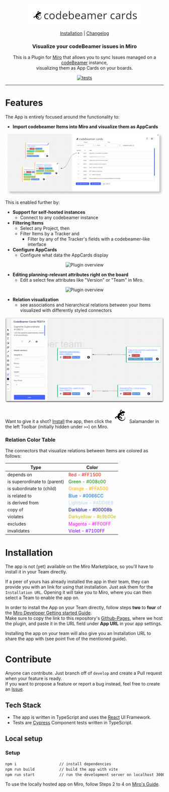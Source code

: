 <p align="center">
   <img src="readmeImg/codebeamer-cards.png" alt="codebeamer cards"/>
</p>

<p align="center">
  <a href="https://github.com/codeBeamer-Extensions-and-Addons/codebeamer-miro/blob/refactor/react#installation">Installation</a> |
  <a href="https://github.com/codeBeamer-Extensions-and-Addons/codebeamer-miro/blob/refactor/react/CHANGELOG.md">Changelog</a>
</p>

<h3 align="center">Visualize your codeBeamer issues in Miro</h3>

<p align="center">
    This is a Plugin for <a href="https://miro.com">Miro</a> that allows you to sync Issues managed on a <a href="https://codebeamer.com">codeBeamer</a> instance, <br/> visualizing them as App Cards on your boards.
</p>

<p align="center">
<a href="[https://www.npmjs.com/package/cypress](https://dashboard.cypress.io/projects/cumqrv/runs)">
    <img src="https://img.shields.io/endpoint?url=https://dashboard.cypress.io/badge/detailed/cumqrv&style=flat&logo=cypress" alt="tests"/>
 </a>
</p>

---

# Features

The App is entirely focused around the functionality to:

-   **Import codebeamer Items into Miro and visualize them as AppCards**

<div align="center">
<img src="readmeImg/overview.png" alt="Plugin overview"/>
</div>

This is enabled further by:

-   **Support for self-hosted instances**
    -   Connect to any codebeamer instance
-   **Filtering Items**
    -   Select any Project, then
    -   Filter Items by a Tracker and
        -   Filter by any of the Tracker's fields with a codebeamer-like interface
-   **Configure AppCards**
    -   Configure what data the AppCards display

<div align="center">
<img src="readmeImg/cb-m-1-1-0_card_config.gif" alt="Plugin overview"/>
</div>

-   **Editing planning-relevant attributes right on the board**
    -   Edit a select few attributes like "Version" or "Team" in Miro.

<div align="center">
<img src="readmeImg/cb-m-1-1-0_edit_item.gif" alt="Plugin overview"/>
</div>

-   **Relation visualization**
    -   see associations and hierarchical relations between your Items visualized with differently styled connectors

<div align="center">
<img src="readmeImg/connectors.gif" style="width: 610px;" alt="Plugin overview"/>
</div>

Want to give it a shot? [Install](#installation) the app, then click the <img src="readmeImg/cb_salamander.svg" alt="CodeBeamer Salamander"/> Salamander in the left Toolbar (initially hidden under `>>`) on Miro.

<!--
* Less might very well be more here.
* Why bother making a long and intricate manual? Just make the app a good UX and self-explanatory.
 -->

### Relation Color Table

The connectors that visualize relations between Items are colored as follows:

| Type                         | Color                                                     |
| ---------------------------- | --------------------------------------------------------- |
| depends on                   | <span style="color: #FF1500;">Red - #FF1500</span>        |
| is superordinate to (parent) | <span style="color: #008c00;">Green - #008c00</span>      |
| is subordinate to (child)    | <span style="color: #FFA500;">Orange - #FFA500</span>     |
| is related to                | <span style="color: #0066CC;">Blue - #0066CC</span>       |
| is derived from              | <span style="color: #ADD8E8;">Lightblue - #ADD8E8</span>  |
| copy of                      | <span style="color: #00008b;">Darkblue - #00008b</span>   |
| violates                     | <span style="color: #c9b00e;">Darkyellow - #c9b00e</span> |
| excludes                     | <span style="color: #FF00FF;">Magenta - #FF00FF</span>    |
| invalidates                  | <span style="color: #7100FF;">Violet - #7100FF</span>     |

# Installation

The app is not (yet) available on the Miro Marketplace, so you'll have to install it in your Team directly.

If a peer of yours has already installed the app in their team, they can provide you with an link for using that installation. Just ask them for the `Installation URL`. Opening it will take you to Miro, where you can then select a Team to enable the app on.

In order to install the App on your Team directly, follow steps **two** to **four** of the [Miro Developer Getting started Guide](https://developers.miro.com/docs/getting-started).  
Make sure to copy the link to this repository's [Github-Pages](https://codebeamer-extensions-and-addons.github.io/codebeamer-miro/), where we host the plugin, and paste it in the URL field under **App URL** in your app settings.

Installing the app on your team will also give you an Installation URL to share the app with (see point five of the mentioned guide).

# Contribute

Anyone can contribute. Just branch off of `develop` and create a Pull request when your feature is ready.  
If you want to propose a feature or report a bug instead, feel free to create an [Issue](https://github.com/codeBeamer-Extensions-and-Addons/codebeamer-miro/issues).

## Tech Stack

-   The app is written in TypeScript and uses the [React](https://reactjs.org/) UI Framework.
-   Tests are [Cypress](https://cypress.io) Component tests written in TypeScript.

## Local setup

### Setup

```bat
npm i                   // install dependencies
npm run build           // build the app with vite
npm run start           // run the development server on localhost 3000 (if available)
```

To use the locally hosted app on Miro, follow Steps 2 to 4 on [Miro's Guide](https://developers.miro.com/docs/build-your-first-hello-world-app).
